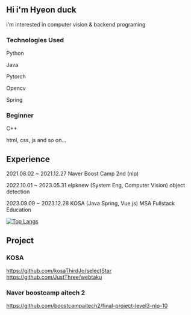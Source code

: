 ## Hi i'm Hyeon duck

i'm interested in computer vision & backend programing

### Technologies Used

Python

Java

Pytorch

Opencv

Spring

### Beginner

C++

html, css, js and so on...

## Experience

2021.08.02 ~ 2021.12.27 Naver Boost Camp 2nd (nlp)

2022.10.01 ~ 2023.05.31 elpknew (System Eng, Computer Vision) object detection

2023.09.09 ~ 2023.12.28  KOSA (Java Spring, Vue.js) MSA Fullstack Education


[![Top Langs](https://github-readme-stats.vercel.app/api/top-langs/?username=tlagusejr)](https://github.com/tlagusejr/github-readme-stats)

## Project

### KOSA
https://github.com/kosaThirdJo/selectStar
https://github.com/JustThree/webtaku

### Naver boostcamp aitech 2
https://github.com/boostcampaitech2/final-project-level3-nlp-10
